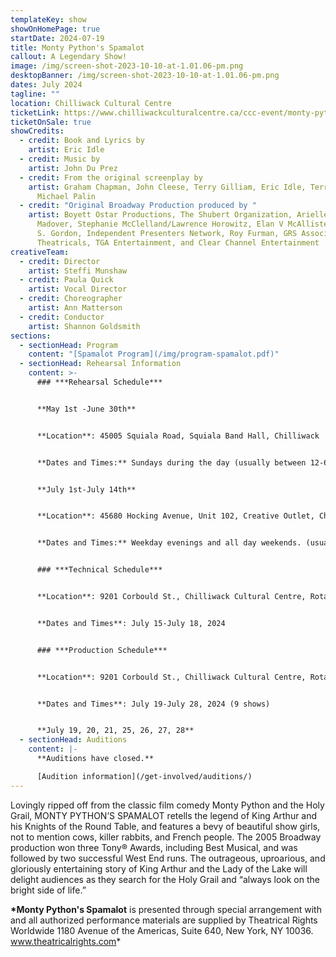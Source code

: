 ```yaml
---
templateKey: show
showOnHomePage: true
startDate: 2024-07-19
title: Monty Python's Spamalot
callout: A Legendary Show!
image: /img/screen-shot-2023-10-10-at-1.01.06-pm.png
desktopBanner: /img/screen-shot-2023-10-10-at-1.01.06-pm.png
dates: July 2024
tagline: ""
location: Chilliwack Cultural Centre
ticketLink: https://www.chilliwackculturalcentre.ca/ccc-event/monty-pythons-spamalot-2/2024-07-19/
ticketOnSale: true
showCredits:
  - credit: Book and Lyrics by
    artist: Eric Idle
  - credit: Music by
    artist: John Du Prez
  - credit: From the original screenplay by
    artist: Graham Chapman, John Cleese, Terry Gilliam, Eric Idle, Terry Jones,
      Michael Palin
  - credit: "Original Broadway Production produced by "
    artist: Boyett Ostar Productions, The Shubert Organization, Arielle Tepper
      Madover, Stephanie McClelland/Lawrence Horowitz, Elan V McAllister/Allan
      S. Gordon, Independent Presenters Network, Roy Furman, GRS Associates, Jam
      Theatricals, TGA Entertainment, and Clear Channel Entertainment
creativeTeam:
  - credit: Director
    artist: Steffi Munshaw
  - credit: Paula Quick
    artist: Vocal Director
  - credit: Choreographer
    artist: Ann Matterson
  - credit: Conductor
    artist: Shannon Goldsmith
sections:
  - sectionHead: Program
    content: "[Spamalot Program](/img/program-spamalot.pdf)"
  - sectionHead: Rehearsal Information
    content: >-
      ### ***Rehearsal Schedule***


      **May 1st -June 30th**


      **Location**: 45005 Squiala Road, Squiala Band Hall, Chilliwack 


      **Dates and Times:** Sundays during the day (usually between 12-6pm)  and Wednesday and Friday evenings. (usually between 6-10pm)


      **July 1st-July 14th**


      **Location**: 45680 Hocking Avenue, Unit 102, Creative Outlet, Chilliwack.


      **Dates and Times:** Weekday evenings and all day weekends. (usually same  times as above)   


      ### ***Technical Schedule***


      **Location**: 9201 Corbould St., Chilliwack Cultural Centre, Rotary Hall Theatre, Chilliwack.


      **Dates and Times**: July 15-July 18, 2024


      ### ***Production Schedule***


      **Location**: 9201 Corbould St., Chilliwack Cultural Centre, Rotary Hall Theatre, Chilliwack.


      **Dates and Times**: July 19-July 28, 2024 (9 shows)


      **July 19, 20, 21, 25, 26, 27, 28**
  - sectionHead: Auditions
    content: |-
      **A﻿uditions have closed.**

      [Audition information](/get-involved/auditions/)
---
```

Lovingly ripped off from the classic film comedy Monty Python and the Holy Grail, MONTY PYTHON’S SPAMALOT retells the legend of King Arthur and his Knights of the Round Table, and features a bevy of beautiful show girls, not to mention cows, killer rabbits, and French people.  The 2005 Broadway production won three Tony® Awards, including Best Musical, and was followed by two successful West End runs. The outrageous, uproarious, and gloriously entertaining story of King Arthur and the Lady of the Lake will delight audiences as they search for the Holy Grail and “always look on the bright side of life.”

**\*Monty Python's Spamalot** is presented through special arrangement with and all authorized performance materials are supplied by Theatrical Rights Worldwide 1180 Avenue of the Americas, Suite 640, New York, NY 10036. www.theatricalrights.com*
